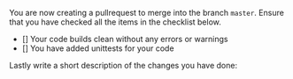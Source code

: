 You are now creating a pullrequest to merge into the branch `master`. Ensure that you have checked all the items in the checklist below.

- [] Your code builds clean without any errors or warnings
- [] You have added unittests for your code

Lastly write a short description of the changes you have done:
